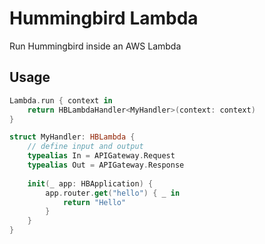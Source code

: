 # Hummingbird Lambda

Run Hummingbird inside an AWS Lambda

## Usage

```swift
Lambda.run { context in
    return HBLambdaHandler<MyHandler>(context: context)
}

struct MyHandler: HBLambda {
    // define input and output
    typealias In = APIGateway.Request
    typealias Out = APIGateway.Response
    
    init(_ app: HBApplication) {
        app.router.get("hello") { _ in
            return "Hello"
        }
    }
}
```
